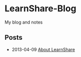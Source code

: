 LearnShare-Blog
===============

My blog and notes

Posts
-----

+ 2013-04-09 [About LearnShare](/posts/about-me.md "About Me")